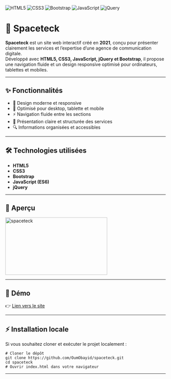 ![HTML5](https://img.shields.io/badge/HTML5-E34F26?style=for-the-badge&logo=html5&logoColor=white)
![CSS3](https://img.shields.io/badge/CSS3-1572B6?style=for-the-badge&logo=css3&logoColor=white)
![Bootstrap](https://img.shields.io/badge/Bootstrap-7952B3?style=for-the-badge&logo=bootstrap&logoColor=white)
![JavaScript](https://img.shields.io/badge/JavaScript-F7DF1E?style=for-the-badge&logo=javascript&logoColor=black)
![jQuery](https://img.shields.io/badge/jQuery-0769AD?style=for-the-badge&logo=jquery&logoColor=white)

# 🚀 Spaceteck

**Spaceteck** est un site web interactif créé en **2021**, conçu pour présenter clairement les services et l’expertise d’une agence de communication digitale.  
Développé avec **HTML5, CSS3, JavaScript, jQuery et Bootstrap**, il propose une navigation fluide et un design responsive optimisé pour ordinateurs, tablettes et mobiles.  

---

## ✨ Fonctionnalités

- 🎨 Design moderne et responsive  
- 📱 Optimisé pour desktop, tablette et mobile  
- ⚡ Navigation fluide entre les sections  
- 📑 Présentation claire et structurée des services  
- 🔍 Informations organisées et accessibles  

---

## 🛠️ Technologies utilisées

- **HTML5**
- **CSS3**
- **Bootstrap**
- **JavaScript (ES6)**
- **jQuery**

---

## 📸 Aperçu

<img width="320" height="180" alt="spaceteck" src="https://github.com/user-attachments/assets/feb65b2e-754a-4038-8e61-706ff09956ac" />

---

## 🚀 Démo
👉 [Lien vers le site](https://spaceteck.oumportfolio.com/)

---

## ⚡ Installation locale

Si vous souhaitez cloner et exécuter le projet localement :

```
# Cloner le dépôt
git clone https://github.com/OumObayid/spaceteck.git
cd spaceteck
# Ouvrir index.html dans votre navigateur
```
---

